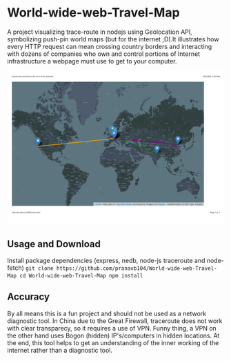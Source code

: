 # World-wide-web-Travel-Map
A project visualizing trace-route in nodejs using Geolocation API, symbolizing push-pin world maps (but for the internet ;D).It illustrates how every HTTP request can mean crossing country borders and interacting with dozens of companies who own and control portions of Internet infrastructure a webpage must use to get to your computer.

![](./missmytravel.jpg)

## Usage and Download
Install package dependencies (express, nedb, node-js traceroute and node-fetch)
`git clone https://github.com/pranavb104/World-wide-web-Travel-Map
cd World-wide-web-Travel-Map
npm install`

## Accuracy
By all means this is a fun project and should not be used as a network diagnostic tool. In China due to the Great Firewall, traceroute does not work with clear transparecy, so it requires a use of VPN. Funny thing, a VPN on the other hand uses Bogon (hidden) IP's/computers in hidden locations. At the end, this tool helps to get an understanding of the inner working of the internet rather than a diagnostic tool.
